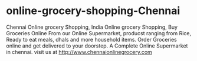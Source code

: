 # online-grocery-shopping-Chennai
 Chennai Online grocery Shopping, India Online grocery Shopping, Buy Groceries Online From our Online Supermarket, producst ranging from Rice, Ready to eat meals, dhals and more household items. Order Groceries online and get delivered to your doorstep. A Complete Online Supermarket in chennai.
visit us at http://www.chennaionlinegrocery.com
